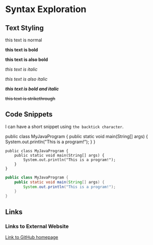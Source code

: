 # Syntax Exploration

<!-- this is a single line comment -->

<!--
this is a
multi-line
comment
-->

## Text Styling

this text is normal

**this text is bold**

__this text is also bold__

*this text is italic*

_this text is also italic_

***this text is bold and italic***

~~this text is strikethrough~~

## Code Snippets

I can have a short snippet using `the backtick character`.

public class MyJavaProgram {
    public static void main(String[] args) {
        System.out.println("This is a program!");
    }
}

```
public class MyJavaProgram {
    public static void main(String[] args) {
        System.out.println("This is a program!");
    }
}
```

```java
public class MyJavaProgram {
    public static void main(String[] args) {
        System.out.println("This is a program!");
    }
}
```

## Links

### Links to External Website

[Link to GitHub homepage](https://github.com/)
